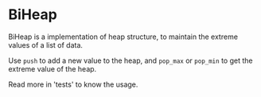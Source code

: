 # BiHeap 

BiHeap is a implementation of heap structure, to maintain the extreme values of a list of data. 

Use `push` to add a new value to the heap, and `pop_max` or `pop_min` to get the extreme value of the heap. 

Read more in 'tests' to know the usage. 